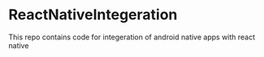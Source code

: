 # ReactNativeIntegeration
This repo contains code for integeration of android native apps with react native
